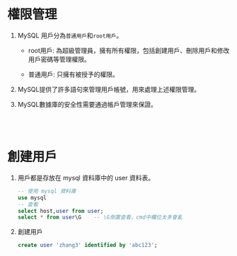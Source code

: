 # 權限管理
1. MySQL 用戶分為`普通用戶`和`root用戶`。

    * root用戶: 為超級管理員，擁有所有權限，包括創建用戶、刪除用戶和修改用戶密碼等管理權限。

    * 普通用戶: 只擁有被授予的權限。

2. MySQL提供了許多語句來管理用戶帳號，用來處理上述權限管理。

3. MySQL數據庫的安全性需要通過帳戶管理來保證。

<br/>

<br/>

# 創建用戶

1. 用戶都是存放在 mysql 資料庫中的 user 資料表。

    ```sql
    -- 使用 mysql 資料庫
    use mysql
    -- 查看
    select host,user from user;
    select * from user\G    -- \G倒置查看，cmd中欄位太多會亂
    ```


2. 創建用戶

    ```sql
    create user 'zhang3' identified by 'abc123';
    ```